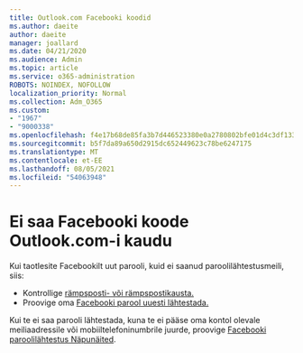 ```yaml
---
title: Outlook.com Facebooki koodid
ms.author: daeite
author: daeite
manager: joallard
ms.date: 04/21/2020
ms.audience: Admin
ms.topic: article
ms.service: o365-administration
ROBOTS: NOINDEX, NOFOLLOW
localization_priority: Normal
ms.collection: Adm_O365
ms.custom:
- "1967"
- "9000338"
ms.openlocfilehash: f4e17b68de85fa3b7d446523380e0a2780802bfe01d4c3df133f4b7231a0d16c
ms.sourcegitcommit: b5f7da89a650d2915dc652449623c78be6247175
ms.translationtype: MT
ms.contentlocale: et-EE
ms.lasthandoff: 08/05/2021
ms.locfileid: "54063948"
---
```

# <a name="not-receiving-facebook-codes-using-outlookcom"></a>Ei saa Facebooki koode Outlook.com-i kaudu

Kui taotlesite Facebookilt uut parooli, kuid ei saanud paroolilähtestusmeili, siis:

- Kontrollige [rämpsposti- või rämpspostikausta.](https://outlook.live.com/mail/junkemail)
- Proovige oma [Facebooki parool uuesti lähtestada.](https://aka.ms/facebook-password-reset)

Kui te ei saa parooli lähtestada, kuna te ei pääse oma kontol olevale meiliaadressile või mobiiltelefoninumbrile juurde, proovige [Facebooki paroolilähtestus Näpunäited](https://aka.ms/facebook-password-help).